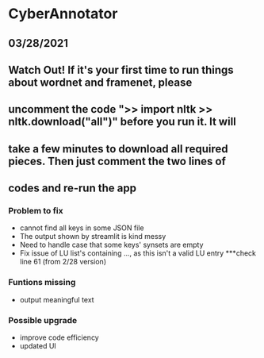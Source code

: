 # CyberAnnotator

## 03/28/2021

## Watch Out! If it's your first time to run things about wordnet and framenet, please 
## uncomment the code ">> import nltk >> nltk.download("all")" before you run it. It will 
## take a few minutes to download all required pieces. Then just comment the two lines of 
## codes and re-run the app

### Problem to fix
- cannot find all keys in some JSON file
- The output shown by streamlit is kind messy
- Need to handle case that some keys' synsets are empty
- Fix issue of  LU list's containing ..., as this isn't a valid LU entry ***check line 61 (from 2/28 version)

### Funtions missing
- output meaningful text

### Possible upgrade
- improve code efficiency
- updated UI
